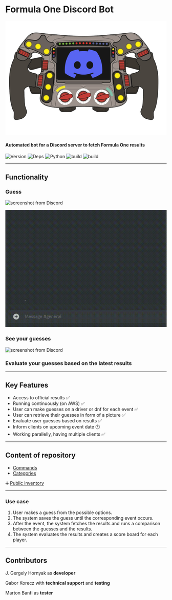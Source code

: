 # Formula One Discord Bot

![mylogo](docs/images/f1_disc_logo-removebg-preview.png)

#### Automated bot for a Discord server to fetch Formula One results

![Version](https://img.shields.io/badge/version-0.4.8-green) ![Deps](https://img.shields.io/badge/dependencies-up_to_date-green) ![Python](https://img.shields.io/badge/python-3.10-yellow) ![build](https://img.shields.io/badge/build-passing-yellow) ![build](https://img.shields.io/badge/progress-69-yellow)

---

## Functionality

### Guess

![screenshot from Discord](docs/images/guess_recording.gif)

![screenshot from Discord](docs/images/dnf_recording.gif)

### See your guesses

![screenshot from Discord](docs/images/myguess_recording.gif)

### Evaluate your guesses based on the latest results

---

## Key Features

- Access to official results ✅
- Running continuously (on AWS) ✅
- User can make guesses on a driver or dnf for each event ✅
- User can retrieve their guesses in form of a picture ✅
- Evaluate user guesses based on results ✅
- Inform clients on upcoming event date 🕐
- Working parallelly, having multiple clients ✅

---

## Content of repository

- [Commands](docs/commands.md)
- [Categories](docs/categories.md)

:heavy_plus_sign: [Public inventory](https://github.com/gregoryhornyak/FOneBot_PublicInventory#fonebot_publicinventory)

---

### Use case

1. User makes a guess from the possible options.
2. The system saves the guess until the corresponding event occurs.
3. After the event, the system fetches the results and runs a comparison between the guesses and the results.
4. The system evaluates the results and creates a score board for each player. 

---

## Contributors

J. Gergely Hornyak as **developer**

Gabor Korecz with **technical support** and **testing**

Marton Banfi as **tester**
